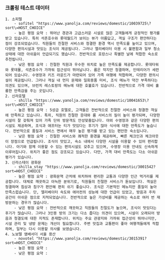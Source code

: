 ### 크롤링 테스트 데이터
    1. 소피텔
        - sofitel "https://www.yanolja.com/reviews/domestic/10039725\?sort\=HOST_CHOICE"
        - 높은 평점 요약 : 뛰어난 경관과 고급스러운 시설로 많은 고객들에게 긍정적인 평가를 받고 있습니다. 특히 석촌호수와 롯데월드가 보이는 뷰가 아름답고, 객실 구조가 편안하다는 점이 강조되었습니다. 직원들의 친절한 서비스와 청결한 환경 역시 만족도를 높이고 있으며, 다양한 편의시설과 맛있는 조식이 제공됩니다. 그러나 엘리베이터 이용 시 불편함과 일부 청소 상태에 대한 아쉬움이 언급되기도 했습니다. 전반적으로 호캉스나 특별한 날에 적합한 숙소로 추천됩니다.
        - 낮은 평점 요약 : 친절한 직원과 우수한 위치로 높은 만족도를 제공합니다. 롯데타워와 롯데몰, 석촌호수가 가까워 접근성이 뛰어납니다. 룸은 작지만 청결하며, 인테리어가 세련되어 있습니다. 수영장과 키즈 라운드가 마련되어 있어 가족 여행에 적합하며, 다양한 편의시설이 제공됩니다. 그러나 객실 내 먼지 문제와 일회용품 미비, 조식 메뉴가 약간 부족하다는 의견도 있으며, 브런치 레스토랑의 메뉴에 대한 호불호가 있습니다. 전반적으로 가격 대비 훌륭한 만족감을 주는 곳입니다.
    2. 신라호텔
        - shilla "https://www.yanolja.com/reviews/domestic/10041653\?sort\=HOST_CHOICE"
        - 높은 평점 요약 : 5성급 호텔로, 고객들은 전반적으로 친절한 서비스와 청결한 객실에 만족하고 있습니다. 특히, 직원의 친절한 응대와 룸 서비스의 질이 높이 평가되며, 다양한 시설이 잘 갖춰져 있어 가족 단위 방문객도 안성맞춤입니다. 야외 수영장과 같은 다양한 편의 시설도 제공하며, 조식과 애프터눈 티가 맛있다는 후기가 많아 식사에 대한 만족도가 높습니다. 전반적으로 품질과 서비스 면에서 매우 높은 평가를 받고 있는 편안한 숙소입니다.
        - 낮은 평점 요약 : 친절한 서비스와 쾌적한 환경을 제공하며, 빠른 체크인과 체크아웃이 장점으로 언급됩니다. 조식이 맛있고, 숙소 내에서 다양한 시설을 이용할 수 있어 편리합니다. 아기와 함께 이용할 수 있는 편의시설도 갖추고 있으며, 수영장 이용 안내도 신속하게 이루어집니다. 위치가 좋은 점도 강조되고 있습니다. 다만, 가격 대비 만족도는 다소 아쉬운 평가가 있습니다.
    3. 신라스테이 광화문
        - shilla_stay "https://www.yanolja.com/reviews/domestic/3001542?sort=HOST_CHOICE"
        - 높은 평점 요약 : 광화문역 근처에 위치하여 편리한 교통과 다양한 인근 먹거리를 제공합니다. 대체로 깨끗하고 아늑한 분위기로, 직원들의 친절한 서비스가 돋보입니다. 객실은 청결하며 침상과 침구가 편안해 편히 쉬기 좋습니다. 조식은 기본적인 메뉴지만 품질이 높아 만족스럽습니다. 단, 엘리베이터 속도와 에어컨의 성능에 대한 언급이 있었고, 방음과 주차 공간이 아쉬운 점으로 지적되었습니다. 전반적으로 높은 가성비를 제공하는 숙소로 여러 번 재방문하는 경우가 많습니다.
        - 낮은 평점 요약 : 전반적으로 깨끗하고 직원들의 친절도가 높으며, 조식이 맛있다는 후기가 많습니다. 그러나 3인용 방의 크기는 다소 좁다는 의견이 있으며, 시설이 오래되어 방음과 청결도에 대한 지적도 존재합니다. 위치는 주요 관광지와 가까워 접근성이 뛰어나지만, 시설 관리 및 냉방 문제는 개선이 필요합니다. 주변 맛집과 교통편이 좋아 여행객들에게 적합하며, 일부는 다시 이용할 의사를 보였습니다.
    4. 노보텔 앰배서더 서울 용산
        - novotel "https://www.yanolja.com/reviews/domestic/3015391?sort=HOST_CHOICE"
        - 높은 평점 요약 : 
        - 낮은 평점 요약 : 
